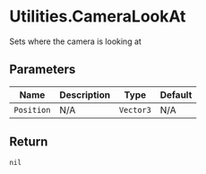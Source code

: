# Utilities.CameraLookAt
Sets where the camera is looking at

## Parameters
| Name       | Description | Type      | Default |
|----------- | ----------- | --------  | ------- |
| `Position` | N/A         | `Vector3` | N/A     |

## Return
`nil`